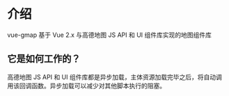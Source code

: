 # 介绍
vue-gmap 基于 Vue 2.x 与高德地图 JS API 和 UI 组件库实现的地图组件库

## 它是如何工作的？
高德地图 JS API 和 UI 组件库都是异步加载，主体资源加载完毕之后，将自动调用该回调函数。异步加载可以减少对其他脚本执行的阻塞。
